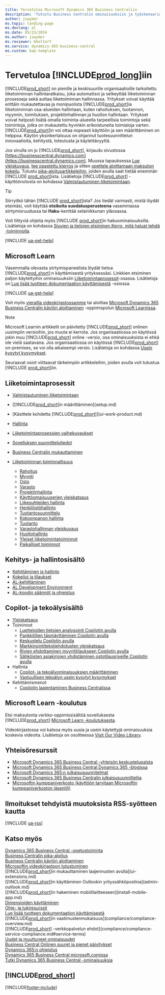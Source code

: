 ```yaml
---
title: Tervetuloa Microsoft Dynamics 365 Business Centraliin
description: 'Tutustu Business Centralin ominaisuuksiin ja työskenaarioihin, jotka auttavat yrityksiä hallitsemaan liiketoimintaansa, mukaan lukien taloushallinto, tuotanto, myynti, toimitus, projektinhallinta ja palvelut.'
author: jswymer
ms.topic: landing-page
ms.devlang: al
ms.date: 05/23/2024
ms.author: jswymer
ms.reviewer: bholtorf
ms.service: dynamics-365-business-central
ms.custom: bap-template
---
```

# Tervetuloa [!INCLUDE[prod_long](includes/prod_long.md)]iin

[!INCLUDE[prod_short](includes/prod_short.md)] on pienille ja keskisuurille organisaatioille tarkoitettu liiketoiminnan hallintaratkaisu, joka automatisoi ja selkeyttää liiketoiminnan prosesseja sekä auttaa liiketoiminnan hallinnassa. Yritykset voivat käyttää erittäin mukautettavaa ja monipuolista [!INCLUDE[prod_short](includes/prod_short.md)]ia liiketoiminnan osa-alueiden hallintaan, kuten rahoituksen, tuotannon, myynnin, toimituksen, projektinhallinnan ja huollon hallintaan. Yritykset voivat helposti lisätä omalla toiminta-alueella tarpeellisia toimintoja sekä toimintoja, jotka on mukautettu hyvinkin erikoistuneita toimialoja varten. [!INCLUDE[prod_short](includes/prod_short.md)]in voi ottaa nopeasti käyttöön ja sen määrittäminen on helppoa. Käytön yksinkertaisuus on ohjannut tuotesuunnittelun innovaatioita, kehitystä, toteutusta ja käytettävyyttä.  

Jos sinulla on jo [!INCLUDE[prod_short](includes/prod_short.md)], kirjaudu sivustossa [https://businesscentral.dynamics.com](https://businesscentral.dynamics.com). Muussa tapauksessa [Lue yleiskuvaus](https://dynamics.microsoft.com/business-central/overview/), [tee opastettu kierros](https://dynamics.microsoft.com/en-us/guidedtour/dynamics/business-central/1/1) ja sitten [opettele aloittamaan maksuton kokeilu](trial-signup.md). Tutustu [pika-aloitusartikkeleihin](quick-start-business-central.md), joiden avulla saat tietää enemmän [!INCLUDE [prod_short](includes/prod_short.md)]ista. Lisätietoja [!INCLUDE[prod_short](includes/prod_short.md)] -käyttöönotosta on kohdassa [Valmistautuminen liiketoimintaan](ui-get-ready-business.md).  

> [!TIP]
> Siirryitkö tähän [!INCLUDE [prod_short](includes/prod_short.md)]ista? Jos tiedät varmasti, mistä löydät etsimäsi, voit käyttää **otsikoita suodatusperusteena** vasemmassa siirtymisruudussa tai **Haku**-kenttää selainikkunan yläosassa.  
>
> Voit liittyviä ohjeita myös [!INCLUDE [prod_short](includes/prod_short.md)]in hakuominaisuuksilla. Lisätietoja on kohdassa [Sivujen ja tietojen etsiminen Kerro, mitä haluat tehdä -toiminnolla](ui-search.md).

[!INCLUDE [ua-get-help](includes/ua-get-help.md)]

## Microsoft Learn

Vasemmalla olevasta siirtymispaneelista löydät tietoa [!INCLUDE[prod_short](includes/prod_short.md)]:n käyttämisestä yrityksessäsi. Linkkien etsiminen paljon käytettyihin ominaisuuksiin [Liiketoimintaprosessit](#business-processes)-osassa. Lisätietoja on [Lue lisää tuotteen dokumentaation käyttämisestä](product-help-and-support.md#learn-more-using-the-product-documentation) -osiossa.

[!INCLUDE [ua-get-help](includes/ua-get-help.md)]

Voit myös [vierailla videokirjastossamme](across-videos.md) tai aloittaa [Microsoft Dynamics 365 Business Centralin käytön aloittaminen](/training/paths/get-started-dynamics-365-business-central/) -oppimispolun [Microsoft Learnissa](/training/dynamics365/business-central?WT.mc_id=dyn365bc_landingpage-docs).  

> [!NOTE]
> Microsoft Learnin artikkelit on päivitetty [!INCLUDE[prod_short](includes/prod_short.md)] onlinen uusimpiin versioihin, jos muuta ei kerrota. Jos organisaatiossa on käytössä jokin muu [!INCLUDE[prod_short](includes/prod_short.md)] online -versio, osa ominaisuuksista ei ehkä ole vielä saatavana. Jos organisaatiossa on käytössä [!INCLUDE[prod_short](includes/prod_short.md)] on-premises, se voi olla aikaisempi versio. Lisätietoja on kohdassa [Usein kysytyt kysymykset](across-faq.yml).

Seuraavat osiot viittaavat tärkeimpiin artikkeleihin, joiden avulla voit tutustua [!INCLUDE [prod_short](includes/prod_short.md)]iin.  

## Liiketoimintaprosessit

- [Valmistautuminen liiketoimintaan](ui-get-ready-business.md)
- [[!INCLUDE[prod_short](includes/prod_short.md)]in määrittäminen](setup.md)
- [Käsittele kohdetta [!INCLUDE[prod_short](includes/prod_short.md)]](ui-work-product.md)
- [Hallinta](admin-setup-and-administration.md)
- [Liiketoimintaprosessien vaihekuvaukset](walkthrough-business-process-walkthroughs.md)
- [Sovelluksen suunnittelutiedot](design-details-application-design.md)
- [Business Centralin mukauttaminen](ui-customizing-overview.md)
- [Liiketoiminnan toiminnallisuus](across-business-functionality.md)

  - [Rahoitus](finance.md)
  - [Myynti](sales-manage-sales.md)
  - [Osto](purchasing-manage-purchasing.md)
  - [Varasto](inventory-manage-inventory.md)
  - [Projektinhallinta](projects-manage-projects.md)
  - [Käyttöomaisuuserien yleiskatsaus](fa-manage.md)
  - [Liikesuhteiden hallinta](marketing-relationship-management.md)
  - [Henkilöstöhallinto](hr-manage-human-resources.md)
  - [Tuotantosuunnittelu](production-planning.md)
  - [Kokoonpanon hallinta](assembly-assemble-items.md)
  - [Tuotanto](production-manage-manufacturing.md)
  - [Varastohallinnan yleiskuvaus](design-details-warehouse-management.md)  
  - [Huoltohallinto](service-service.md)
  - [Yleiset liiketoimintatoiminnot](ui-across-business-areas.md)
  - [Paikalliset toiminnot](about-localization.md)

## Kehitys- ja hallintosisältö

- [Kehittäminen ja hallinto](/dynamics365/business-central/dev-itpro/index)
- [Kokeilut ja tilaukset](/dynamics365/business-central/dev-itpro/administration/trials-subscriptions)  
- [AL-kehittäminen](/dynamics365/business-central/dev-itpro/developer/devenv-dev-overview)
- [AL Development Environment](/dynamics365/business-central/dev-itpro/developer/devenv-reference-overview)
- [AL-koodin säännöt ja ohjeistus](/dynamics365/business-central/dev-itpro/compliance/apptest-overview)

## Copilot- ja tekoälysisältö

- [Yleiskatsaus](copilot-overview.md)
- Toiminnot
  - [Luetteloiden tietojen analysointi Copilotin avulla](analysis-assist.md)
  - [Pankkitilien täsmäyttäminen Copilotin avulla](bank-reconciliation-with-copilot.md)
  - [Keskustelu Copilotin avulla](chat-with-copilot.md?toc=/dynamics365/business-central/toc.json)
  - [Markkinointitekstiehdotusten yleiskatsaus](ai-overview.md)
  - [Rivien ehdottaminen myyntitilaukseen Copilotin avulla](sales-suggest-sales-lines-with-copilot.md)
  - [Sähköisten asiakirjojen yhdistäminen ostotilausriveille Copilotin avulla](map-edocuments-with-copilot.md)
- Hallinta
  - [Copilot- ja tekoälyominaisuuksien määrittäminen](enable-ai.md)
  - [Vastuullisen tekoälyn usein kysytyt kysymykset](responsible-ai-overview.md)
- Kehittämismenot
  - [Copilotin laajentaminen Business Centralissa](/dynamics365/business-central/dev-itpro/developer/ai-integration-landing-page)

## Microsoft Learn -koulutus

Etsi maksutonta verkko-oppimissisältöä sovelluksesta [!INCLUDE[prod_short](includes/prod_short.md)] [Microsoft Learn -koulutuksesta](/training/dynamics365/business-central?WT.mc_id=dyn365bc_landingpage-docs).

Videokirjastossa voi katsoa myös uusia ja usein käytettyjä ominaisuuksia koskevia videoita. Lisätietoja on osoitteessa [Visit Our Video Library](across-videos.md).  

## Yhteisöresurssit

- [Microsoft Dynamics 365 Business Central -yhteisön keskustelupalsta](https://community.dynamics.com/forums/thread/?groupid=e78817ab-a926-4d31-96cc-aef040a4eb04)  
- [Microsoft Dynamics 365 Business Central Dynamics 365 -blogissa](https://www.microsoft.com/dynamics-365/blog/business-leader/product/dynamics-365-business-central/)  
- [Microsoft Dynamics 365:n julkaisusuunnitelmat](/dynamics365/release-plans/)  
- [Microsoft Dynamics 365 Business Centralin julkaisusuunnittelija](https://releaseplans.microsoft.com/?app=Business+Central&group=dynamics-365&subgroup=dynamics-365-business-central) 
- [Microsoftin kumppaniverkosto \(käyttöön tarvitaan Microsoftin kumppaniverkoston jäsentili\)](https://mspartner.microsoft.com)  

## Ilmoitukset tehdyistä muutoksista RSS-syötteen kautta

[!INCLUDE [ua-rss](includes/ua-rss.md)]  

## Katso myös

[Dynamics 365 Business Central -opetustoiminta](/training/dynamics365/business-central?WT.mc_id=dyn365bc_landingpage-docs)  
[Business Centralin pika-aloitus](quick-start-business-central.md)  
[Business Centralin käytön aloittaminen](ui-get-ready-business.md)  
[Microsoftin videokirjastoon tutustuminen](across-videos.md)  
[[!INCLUDE[prod_short](includes/prod_short.md)]in mukauttaminen laajennusten avulla](ui-extensions.md)  
[[!INCLUDE[prod_short](includes/prod_short.md)]in käyttäminen Outlookin yrityssähköpostina](admin-outlook.md)  
[[!INCLUDE[prod_short](includes/prod_short.md)]in hakeminen mobiililaitteeseen](install-mobile-app.md)  
[Dimensioiden käyttäminen](finance-dimensions.md)  
[Ohje- ja tukiresurssit](product-help-and-support.md)  
[Lue lisää tuotteen dokumentaation käyttämisestä](product-help-and-support.md#learn-more-using-the-product-documentation)  
[[!INCLUDE[prod_short](includes/prod_short.md)]in vaatimustenmukaisuus](compliance/compliance-overview.md)  
[[!INCLUDE[prod_short](includes/prod_short.md)] -verkkopalvelun ehdot](compliance/compliance-service-compliance.md#service-terms)  
[Uudet ja muuttuneet ominaisuudet](/dynamics365/business-central/dev-itpro/whatsnew/overview)  
[Business Central Onlinen suuret ja pienet päivitykset](/dynamics365/business-central/dev-itpro/administration/update-rollout-timeline)  
[Dynamics 365:n ohjeistus](/dynamics365/)  
[Dynamics 365 Business Central microsoft.comissa](https://www.microsoft.com/dynamics-365/products/business-central/)  
[Tutki Dynamics 365 Business Central -ominaisuuksia](https://www.microsoft.com/en-us/dynamics-365/products/business-central#Features)  

## [!INCLUDE[prod_short](includes/free_trial_md.md)]

[!INCLUDE[footer-include](includes/footer-banner.md)]
